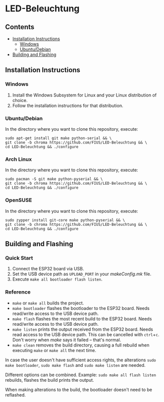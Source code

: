 
# LED-Beleuchtung

## Contents
- [Installation Instructions](#installation-instructions)
    - [Windows](#windows)
    - [Ubuntu/Debian](#ubuntudebian)
- [Building and Flashing](#building-and-flashing)

## Installation Instructions

### Windows

1. Install the Windows Subsystem for Linux and your Linux distribution of choice.
2. Follow the installation instructions for that distribution.

### Ubuntu/Debian

In the directory where you want to clone this repository, execute:
```
sudo apt-get install git make python-serial && \
git clone -b chroma https://github.com/FIUS/LED-Beleuchtung && \
cd LED-Beleuchtung && ./configure
```

### Arch Linux

In the directory where you want to clone this repository, execute:
```
sudo pacman -S git make python-pyserial && \
git clone -b chroma https://github.com/FIUS/LED-Beleuchtung && \
cd LED-Beleuchtung && ./configure
```

### OpenSUSE

In the directory where you want to clone this repository, execute:
```
sudo zypper install git-core make python-pyserial && \
git clone -b chroma https://github.com/FIUS/LED-Beleuchtung && \
cd LED-Beleuchtung && ./configure
```

## Building and Flashing

### Quick Start
1. Connect the ESP32 board via USB.
2. Set the USB device path as `UPLOAD_PORT` in your *makeConfig.mk* file.
3. Execute `make all bootloader flash listen`.

### Reference
- `make` or `make all` builds the project.
- `make bootloader` flashes the bootloader to the ESP32 board. Needs read/write access to the USB device path.
- `make flash` flashes the most recent build to the ESP32 board. Needs read/write access to the USB device path.
- `make listen` prints the output received from the ESP32 board. Needs read access to the USB device path. This can be cancelled with `ctrl`+`c`. Don't worry when *make* says it failed &ndash; that's normal.
- `make clean` removes the build directory, causing a full rebuild when executing `make` or `make all` the next time.

In case the user doesn't have sufficient access rights, the alterations `sudo make bootloader`, `sudo make flash` and `sudo make listen` are needed.

Different options can be combined. Example: `sudo make all flash listen` rebuilds, flashes the build prints the output.

When making alterations to the build, the bootloader doesn't need to be reflashed.
